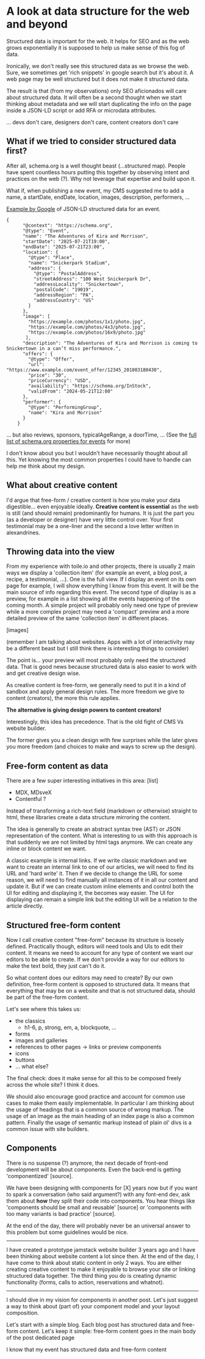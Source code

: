 # A look at data structure for the web and beyond

Structured data is important for the web. It helps for SEO and as the web grows exponentially it is supposed to help us make sense of this fog of data.

Ironically, we don't really see this structured data as we browse the web. Sure, we sometimes get 'rich snippets' in google search but it's about it. A web page may be well structured but it does not make it structured data.

The result is that (from my observations) only SEO aficionados will care about structured data. It will often be a second thought when we start thinking about metadata and we will start duplicating the info on the page inside a JSON-LD script or add RFA or microdata attributes.

... devs don't care, designers don't care, content creators don't care

## What if we tried to consider structured data first?

After all, schema.org is a well thought beast (...structured map). People have spent countless hours putting this together by observing intent and practices on the web (?). Why not leverage that expertise and build upon it.

What if, when publishing a new event, my CMS suggested me to add a name, a startDate, endDate, location, images, description, performers, ...

[Example by Google](https://developers.google.com/search/docs/data-types/event) of JSON-LD structured data for an event.

```
{
      "@context": "https://schema.org",
      "@type": "Event",
      "name": "The Adventures of Kira and Morrison",
      "startDate": "2025-07-21T19:00",
      "endDate": "2025-07-21T23:00",
      "location": {
        "@type": "Place",
        "name": "Snickerpark Stadium",
        "address": {
          "@type": "PostalAddress",
          "streetAddress": "100 West Snickerpark Dr",
          "addressLocality": "Snickertown",
          "postalCode": "19019",
          "addressRegion": "PA",
          "addressCountry": "US"
        }
      },
      "image": [
        "https://example.com/photos/1x1/photo.jpg",
        "https://example.com/photos/4x3/photo.jpg",
        "https://example.com/photos/16x9/photo.jpg"
       ],
      "description": "The Adventures of Kira and Morrison is coming to Snickertown in a can’t miss performance.",
      "offers": {
        "@type": "Offer",
        "url": "https://www.example.com/event_offer/12345_201803180430",
        "price": "30",
        "priceCurrency": "USD",
        "availability": "https://schema.org/InStock",
        "validFrom": "2024-05-21T12:00"
      },
      "performer": {
        "@type": "PerformingGroup",
        "name": "Kira and Morrison"
      }
    }
```

... but also reviews, sponsors, typicalAgeRange, a doorTime, ...
(See the [full list of schema.org properties for events](https://schema.org/Event) for more)

I don't know about you but I wouldn't have necessarily thought about all this. Yet knowing the most common properties I could have to handle can help me think about my design.

## What about creative content

I'd argue that free-form / creative content is how you make your data digestible... even enjoyable ideally. **Creative content is essential** as the web is still (and should remain) predominantly for humans. It is just the part you (as a developer or designer) have very little control over. Your first testimonial may be a one-liner and the second a love letter written in alexandrines.

## Throwing data into the view

From my experience with toile.io and other projects, there is usually 2 main ways we display a 'collection item' (for example an event, a blog post, a recipe, a testimonial, ...). One is the full view. If I display an event on its own page for example, I will show everything I know from this event. It will be the main source of info regarding this event. The second type of display is as a preview, for example in a list showing all the events happening of the coming month. A simple project will probably only need one type of preview while a more complex project may need a 'compact' preview and a more detailed preview of the same 'collection item' in different places.

[images]

(remember I am talking about websites. Apps with a lot of interactivity may be a different beast but I still think there is interesting things to consider)

The point is... your preview will most probably only need the structured data. That is good news because structured data is also easier to work with and get creative design wise.

As creative content is free-form, we generally need to put it in a kind of sandbox and apply general design rules. The more freedom we give to content (creators), the more this rule applies.

**The alternative is giving design powers to content creators!**

Interestingly, this idea has precedence. That is the old fight of CMS Vs website builder.

The former gives you a clean design with few surprises while the later gives you more freedom (and choices to make and ways to screw up the design).

## Free-form content as data

There are a few super interesting initiatives in this area:
[list]

- MDX, MDsveX
- Contentful ?

Instead of transforming a rich-text field (markdown or otherwise) straight to html, these libraries create a data structure mirroring the content.

The idea is generally to create an abstract syntax tree (AST) or JSON representation of the content. What is interesting to us with this approach is that suddenly we are not limited by html tags anymore. We can create any inline or block content we want.

A classic example is internal links. If we write classic markdown and we want to create an internal link to one of our articles, we will need to find its URL and 'hard write' it. Then if we decide to change the URL for some reason, we will need to find manually all instances of it in all our content and update it.
But if we can create custom inline elements and control both the UI for editing and displaying it, the becomes way easier. The UI for displaying can remain a simple link but the editing UI will be a relation to the article directly.

## Structured free-form content

Now I call creative content "free-form" because its structure is loosely defined. Practically though, editors will need tools and UIs to edit their content. It means we need to account for any type of content we want our editors to be able to create. If we don't provide a way for our editors to make the text bold, they just can't do it.

So what content does our editors may need to create?
By our own definition, free-form content is opposed to structured data. It means that everything that may be on a website and that is not structured data, should be part of the free-form content.

Let's see where this takes us:

- the classics
  - h1-6, p, strong, em, a, blockquote, ...
- forms
- images and galleries
- references to other pages -> links or preview components
- icons
- buttons
- ... what else?

The final check: does it make sense for all this to be composed freely across the whole site? I think it does.

We should also encourage good practice and account for common use cases to make them easily implementable.
In particular I am thinking about the usage of headings that is a common source of wrong markup. The usage of an image as the main heading of an index page is also a common pattern. Finally the usage of semantic markup instead of plain ol' divs is a common issue with site builders.

## Components

There is no suspense (?) anymore, the next decade of front-end development will be about components. Even the back-end is getting 'componentized' [source].

We have been designing with components for [X] years now but if you want to spark a conversation (who said argument?) with any font-end dev, ask them about **how** they split their code into components. You hear things like 'components should be small and reusable' [source] or 'components with too many variants is bad practice' [source].

At the end of the day, there will probably never be an universal answer to this problem but some guidelines would be nice.

---

I have created a prototype jamstack website builder 3 years ago and I have been thinking about website content a lot since then. At the end of the day, I have come to think about static content in only 2 ways. You are either creating creative content to make it enjoyable to browse your site or linking structured data together. The third thing you do is creating dynamic functionality (forms, calls to action, reservations and whatnot).

---

I should dive in my vision for components in another post. Let's just suggest a way to think about (part of) your component model and your layout composition.

Let's start with a simple blog. Each blog post has structured data and free-form content. Let's keep it simple: free-form content goes in the main body of the post dedicated page

I know that my event has structured data and free-form content
